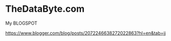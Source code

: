 # TheDataByte.com

My BLOGSPOT

https://www.blogger.com/blog/posts/2072246638272022863?hl=en&tab=jj
